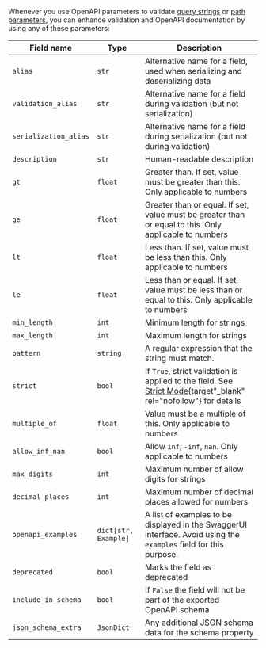 <!-- markdownlint-disable MD041 MD043 -->
Whenever you use OpenAPI parameters to validate [query strings](api_gateway.md#validating-query-strings) or [path parameters](api_gateway.md#validating-path-parameters), you can enhance validation and OpenAPI documentation by using any of these parameters:

| Field name            | Type                 | Description                                                                                                       |
| --------------------- | -------------------- | ----------------------------------------------------------------------------------------------------------------- |
| `alias`               | `str`                | Alternative name for a field, used when serializing and deserializing data                                        |
| `validation_alias`    | `str`                | Alternative name for a field during validation (but not serialization)                                            |
| `serialization_alias` | `str`                | Alternative name for a field during serialization (but not during validation)                                     |
| `description`         | `str`                | Human-readable description                                                                                        |
| `gt`                  | `float`              | Greater than. If set, value must be greater than this. Only applicable to numbers                                 |
| `ge`                  | `float`              | Greater than or equal. If set, value must be greater than or equal to this. Only applicable to numbers            |
| `lt`                  | `float`              | Less than. If set, value must be less than this. Only applicable to numbers                                       |
| `le`                  | `float`              | Less than or equal. If set, value must be less than or equal to this. Only applicable to numbers                  |
| `min_length`          | `int`                | Minimum length for strings                                                                                        |
| `max_length`          | `int`                | Maximum length for strings                                                                                        |
| `pattern`             | `string`             | A regular expression that the string must match.                                                                  |
| `strict`              | `bool`               | If `True`, strict validation is applied to the field. See [Strict Mode](https://docs.pydantic.dev/latest/concepts/strict_mode/){target"_blank" rel="nofollow"} for details |
| `multiple_of`         | `float`              | Value must be a multiple of this. Only applicable to numbers                                                      |
| `allow_inf_nan`       | `bool`               | Allow `inf`, `-inf`, `nan`. Only applicable to numbers                                                            |
| `max_digits`          | `int`                | Maximum number of allow digits for strings                                                                        |
| `decimal_places`      | `int`                | Maximum number of decimal places allowed for numbers                                                              |
| `openapi_examples`    | `dict[str, Example]` | A list of examples to be displayed in the SwaggerUI interface. Avoid using the `examples` field for this purpose. |
| `deprecated`          | `bool`               | Marks the field as deprecated                                                                                     |
| `include_in_schema`   | `bool`               | If `False` the field will not be part of the exported OpenAPI schema                                              |
| `json_schema_extra`   | `JsonDict`           | Any additional JSON schema data for the schema property                                                           |
